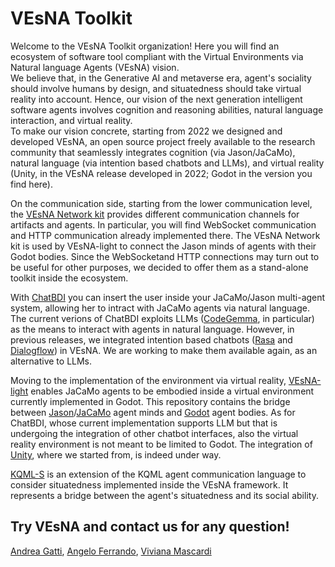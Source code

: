 # VEsNA Toolkit

Welcome to the VEsNA Toolkit organization! Here you will find an ecosystem of software tool compliant with the Virtual Environments via Natural language Agents (VEsNA) vision.  
We believe that, in the Generative AI and metaverse era, agent's sociality should involve humans by design, and situatedness should take virtual reality into account. Hence, our vision of the next generation intelligent software agents involves cognition and reasoning abilities, natural language interaction, and virtual reality.  
To make our vision concrete, starting from 2022 we designed and developed VEsNA, an open source project freely available to the research community that seamlessly integrates cognition (via Jason/JaCaMo), natural language (via intention based chatbots and LLMs), and virtual reality (Unity, in the VEsNA release developed in 2022; Godot in the version you find here). 

On the communication side, starting from the lower communication level, the [VEsNA Network kit](https://github.com/VEsNA-ToolKit/network-kit) provides different communication channels for artifacts and agents. In particular, you will find WebSocket communication and HTTP communication already implemented there. The VEsNA Network kit is used by VEsNA-light to connect the Jason minds of agents with their Godot bodies. Since the WebSocketand HTTP connections may turn out to be useful for other purposes, we decided to offer them as a stand-alone toolkit inside the ecosystem.

With [ChatBDI](https://github.com/VEsNA-ToolKit/chatbdi) you can insert the user inside your JaCaMo/Jason multi-agent system, allowing her to intract with JaCaMo agents via natural language. The current verions of ChatBDI exploits LLMs ([CodeGemma](https://ollama.com/library/codegemma), in particular) as the means to interact with agents in natural language. However, in previous releases, we integrated intention based chatbots ([Rasa](https://rasa.com/) and [Dialogflow](https://dialogflow.cloud.google.com)) in VEsNA. We are working to make them available again, as an alternative to LLMs. 

Moving to the implementation of the environment via virtual reality, 
[VEsNA-light](https://github.com/VEsNA-ToolKit/vesna-light) enables JaCaMo agents to be embodied inside a virtual environment currently implemented in Godot. This repository contains the bridge between [Jason](https://jason-lang.github.io/)/[JaCaMo](https://jacamo-lang.github.io/) agent minds and [Godot](https://godotengine.org/) agent bodies. As for ChatBDI, whose current implementation supports LLM but that is undergoing the integration of other chatbot interfaces, also the virtual reality environment is not meant to be limited to Godot. The integration of [Unity](https://unity.com/), where we started from, is indeed under way.

[KQML-S](https://github.com/VEsNA-ToolKit/KQML-S) is an extension of the KQML agent communication language to consider situatedness implemented inside the VEsNA framework. It represents a bridge between the agent's situatedness and its social ability. 


## Try VEsNA and contact us for any question!

[Andrea Gatti](mailto:andrea.gatti@edu.unige.it), [Angelo Ferrando](mailto:angelo.ferrando@unimore.it), [Viviana Mascardi](mailto:viviana.mascardi@unige.it)
